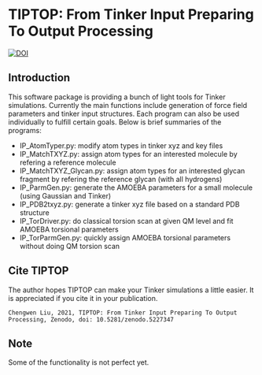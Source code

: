 # TIPTOP: From Tinker Input Preparing To Output Processing
[![DOI](https://zenodo.org/badge/DOI/10.5281/zenodo.5227347.svg)](https://doi.org/10.5281/zenodo.5227347)

## Introduction

This software package is providing a bunch of light tools for Tinker simulations. Currently the main functions include generation of force field parameters and tinker input structures. Each program can also be used individually to fulfill certain goals. Below is brief summaries of the programs:

* IP_AtomTyper.py: modify atom types in tinker xyz and key files 
* IP_MatchTXYZ.py: assign atom types for an interested molecule by refering a reference molecule
* IP_MatchTXYZ_Glycan.py: assign atom types for an interested glycan fragment by refering the reference glycan (with all hydrogens)
* IP_ParmGen.py: generate the AMOEBA parameters for a small molecule (using Gaussian and Tinker)
* IP_PDB2txyz.py: generate a tinker xyz file based on a standard PDB structure
* IP_TorDriver.py: do classical torsion scan at given QM level and fit AMOEBA torsional parameters
* IP_TorParmGen.py: quickly assign AMOEBA torsional parameters without doing QM torsion scan

## Cite TIPTOP
The author hopes TIPTOP can make your Tinker simulations a little easier. It is appreciated if you cite it in your publication.
```
Chengwen Liu, 2021, TIPTOP: From Tinker Input Preparing To Output Processing, Zenodo, doi: 10.5281/zenodo.5227347
```
## Note
Some of the functionality is not perfect yet.
